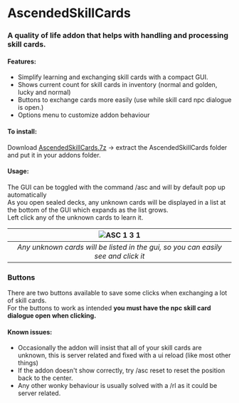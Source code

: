 # AscendedSkillCards
### A quality of life addon that helps with handling and processing skill cards.

#### Features:
* Simplify learning and exchanging skill cards with a compact GUI.
* Shows current count for skill cards in inventory (normal and golden, lucky and normal)
* Buttons to exchange cards more easily (use while skill card npc dialogue is open.) 
* Options menu to customize addon behaviour

#### To install:

Download [AscendedSkillCards.7z](https://github.com/Sigbear/AscendedSkillCards/releases/download/1.4.1/AscendedSkillCards.7z) -> extract the AscendedSkillCards folder and put it in your addons folder.

#### Usage:  
The GUI can be toggled with the command /asc and will by default pop up automatically  
As you open sealed decks, any unknown cards will be displayed in a list at the bottom of the GUI which expands as the list grows.  
Left click any of the unknown cards to learn it.


| ![ASC 1 3 1](https://user-images.githubusercontent.com/8190851/201193712-30ed632c-d9ca-4faf-98a5-db2a8d435af1.png) |
|:--:|
| *Any unknown cards will be listed in the gui, so you can easily see and click it* |

### Buttons
There are two buttons available to save some clicks when exchanging a lot of skill cards.  
For the buttons to work as intended **you must have the npc skill card dialogue open when clicking.**

#### Known issues:  
* Occasionally the addon will insist that all of your skill cards are unknown, this is server related and fixed with a ui reload (like most other things)
* If the addon doesn't show correctly, try /asc reset to reset the position back to the center.
* Any other wonky behaviour is usually solved with a /rl as it could be server related.
